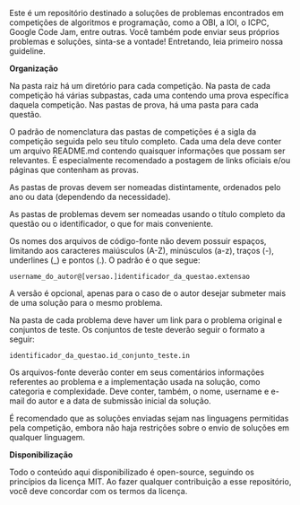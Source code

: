  
Este é um repositório destinado a soluções de problemas encontrados em
competições de algoritmos e programação, como a OBI, a IOI, o ICPC, Google Code
Jam, entre outras. Você também pode enviar seus próprios problemas e soluções, 
sinta-se a vontade! Entretando, leia primeiro nossa guideline.

**Organização**

Na pasta raiz há um diretório para cada competição. Na pasta de cada 
competição há várias subpastas, cada uma contendo uma prova específica 
daquela competição. Nas pastas de prova, há uma pasta para cada questão.

O padrão de nomenclatura das pastas de competições é a sigla da competição
seguida pelo seu título completo. Cada uma dela deve conter um arquivo README.md
contendo quaisquer informações que possam ser relevantes. É especialmente 
recomendado a postagem de links oficiais e/ou páginas que contenham as provas.
   
As pastas de provas devem ser nomeadas distintamente, ordenados pelo
ano ou data (dependendo da necessidade).
    
As pastas de problemas devem ser nomeadas usando o título completo da 
questão ou o identificador, o que for mais conveniente.

Os nomes dos arquivos de código-fonte não devem possuir espaços, limitando aos 
caracteres maiúsculos (A-Z), minúsculos (a-z), traços (-), underlines
(_) e pontos (.). O padrão é o que segue:
    
    username_do_autor@[versao.]identificador_da_questao.extensao
    
A versão é opcional, apenas para o caso de o autor desejar submeter mais de 
uma solução para o mesmo problema.
    
Na pasta de cada problema deve haver um link para o problema original
e conjuntos de teste. Os conjuntos de teste deverão seguir o formato a seguir:

    identificador_da_questao.id_conjunto_teste.in
    
Os arquivos-fonte deverão conter em seus comentários informações
referentes ao problema e a implementação usada na solução, como categoria e 
complexidade. Deve conter, também, o nome, username e e-mail do autor e a data 
de submissão inicial da solução.

É recomendado que as soluções enviadas sejam nas linguagens permitidas
pela competição, embora não haja restrições sobre o envio de soluções em
qualquer linguagem.
    
**Disponibilização**

Todo o conteúdo aqui disponibilizado é open-source, seguindo os princípios da
licença MIT. Ao fazer qualquer contribuição a esse repositório, você deve
concordar com os termos da licença.
